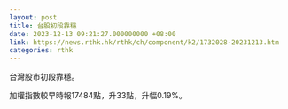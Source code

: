 ```yaml
---
layout: post
title: 台股初段靠穩
date: 2023-12-13 09:21:27.000000000 +08:00
link: https://news.rthk.hk/rthk/ch/component/k2/1732028-20231213.htm
categories: rthk
---
```


台灣股市初段靠穩。

加權指數較早時報17484點，升33點，升幅0.19%。

